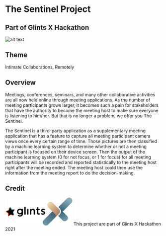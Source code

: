 # The Sentinel Project
## Part of Glints X Hackathon
![alt text](https://glints.com/id/lowongan/wp-content/themes/glint-blog-wp/assets/logo.svg "Logo Glints")


## Theme
Intimate Collaborations, Remotely

## Overview
Meetings, conferences, seminars, and many other collaborative activities are all now held online through meeting applications.
As the number of meeting participants grows larger, it becomes such a pain for stakeholders that have the authority to become the meeting host to make sure everyone is listening to him/her.
But that is no longer a problem, we offer you The Sentinel.


The Sentinel is a third-party application as a supplementary meeting application that has a feature to capture all meeting participant camera views once every certain range of time.
Those pictures are then classified by a machine learning system to determine whether or not a meeting participant is focused on their device screen.
Then the output of the machine learning system (0 for not focus, or 1 for focus) for all meeting participants will be recorded and reported statistically to the meeting host right after the meeting ended.
The meeting host could then use the information from the meeting report to do the decision-making.

## Credit
![alt text](asset/glints_x_hackathon_logo.png "Logo Glints")
This project are part of Glints X Hackathon 2021
